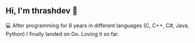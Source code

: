 ## Hi, I'm thrashdev 👋

💻 After programming for 8 years in different languages (C, C++, C#, Java, Python) I finally landed on Go. Loving it so far. 
